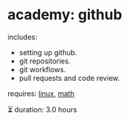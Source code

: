 # academy: github

includes:
- setting up github.
- git repositories.
- git workflows.
- pull requests and code review.

requires: [linux](./linux.md), [math](./math.md)

⏳ duration: 3.0 hours
